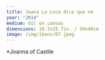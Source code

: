 ```yaml
---
title: Juana La Loca dice que no
year: "2014"
medium: Oil on canvas
dimensions: 19.7x15.7in. / 50x40cm
image: /img/ikons/07.jpeg
---
```

*Joanna of Castile
